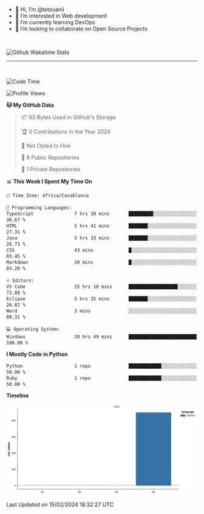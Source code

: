 - 👋 Hi, I’m @tetouanii
- 👀 I’m interested in Web development
- 🌱 I’m currently learning DevOps
- 💞️ I’m looking to collaborate on Open Source Projects

<br/>


![Github Wakatime Stats](https://github-readme-stats.vercel.app/api/wakatime/?username=@walidbosso&layout=compact&&theme=default&link="https://www.github.com/USERNAME/") 

--- 

<br/>


  
<!--START_SECTION:waka-->
![Code Time](http://img.shields.io/badge/Code%20Time-105%20hrs%2030%20mins-blue)

![Profile Views](http://img.shields.io/badge/Profile%20Views-1-blue)

**🐱 My GitHub Data** 

> 📦 63 Bytes Used in GitHub's Storage 
 > 
> 🏆 0 Contributions in the Year 2024
 > 
> 🚫 Not Opted to Hire
 > 
> 📜 8 Public Repositories 
 > 
> 🔑 1 Private Repositories 
 > 
📊 **This Week I Spent My Time On** 

```text
🕑︎ Time Zone: Africa/Casablanca

💬 Programming Languages: 
TypeScript               7 hrs 38 mins       █████████░░░░░░░░░░░░░░░░   36.67 % 
HTML                     5 hrs 41 mins       ███████░░░░░░░░░░░░░░░░░░   27.31 % 
Java                     5 hrs 33 mins       ███████░░░░░░░░░░░░░░░░░░   26.73 % 
CSS                      43 mins             █░░░░░░░░░░░░░░░░░░░░░░░░   03.45 % 
Markdown                 39 mins             █░░░░░░░░░░░░░░░░░░░░░░░░   03.20 % 

🔥 Editors: 
VS Code                  15 hrs 10 mins      ██████████████████░░░░░░░   72.88 % 
Eclipse                  5 hrs 35 mins       ███████░░░░░░░░░░░░░░░░░░   26.82 % 
Word                     3 mins              ░░░░░░░░░░░░░░░░░░░░░░░░░   00.31 % 

💻 Operating System: 
Windows                  20 hrs 49 mins      █████████████████████████   100.00 % 
```

**I Mostly Code in Python** 

```text
Python                   1 repo              ████████████░░░░░░░░░░░░░   50.00 % 
Ruby                     1 repo              ████████████░░░░░░░░░░░░░   50.00 % 
```



**Timeline**

![Lines of Code chart](https://raw.githubusercontent.com/tetouanii/tetouanii/main/assets/bar_graph.png)


 Last Updated on 15/02/2024 18:32:27 UTC
<!--END_SECTION:waka-->
